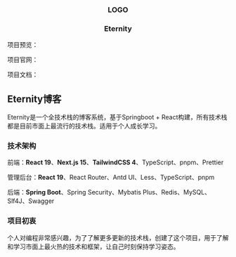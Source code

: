 <div style="text-align: center;"><h3>LOGO</h3></div>

<div style="text-align: center;"><h3>Eternity</h3></div>

项目预览：

项目官网：

项目文档：

## Eternity博客

Eternity是一个全技术栈的博客系统，基于Springboot + React构建，所有技术栈都是目前市面上最流行的技术栈。适用于个人成长学习。

### 技术架构

前端：**React 19**、**Next.js 15**、**TailwindCSS 4**、TypeScript、pnpm、Prettier

管理后台：**React 19**、React Router、Antd UI、Less、TypeScript、pnpm

后端：**Spring Boot**、Spring Security、Mybatis Plus、Redis、MySQL、Slf4J、Swagger


### 项目初衷

个人对编程非常感兴趣，为了了解更多更新的技术栈，创建了这个项目，用于了解和学习市面上最火热的技术和框架，让自己时刻保持学习姿态。